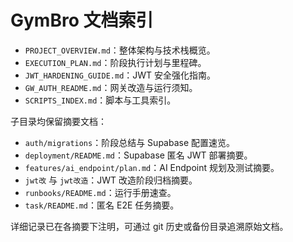 # GymBro 文档索引

- `PROJECT_OVERVIEW.md`：整体架构与技术栈概览。
- `EXECUTION_PLAN.md`：阶段执行计划与里程碑。
- `JWT_HARDENING_GUIDE.md`：JWT 安全强化指南。
- `GW_AUTH_README.md`：网关改造与运行须知。
- `SCRIPTS_INDEX.md`：脚本与工具索引。

子目录均保留摘要文档：
- `auth/migrations`：阶段总结与 Supabase 配置速览。
- `deployment/README.md`：Supabase 匿名 JWT 部署摘要。
- `features/ai_endpoint/plan.md`：AI Endpoint 规划及测试摘要。
- `jwt改` 与 `jwt改造`：JWT 改造阶段归档摘要。
- `runbooks/README.md`：运行手册速查。
- `task/README.md`：匿名 E2E 任务摘要。

详细记录已在各摘要下注明，可通过 git 历史或备份目录追溯原始文档。